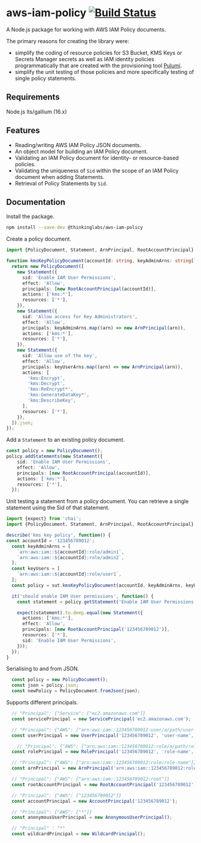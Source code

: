 # aws-iam-policy [![Build Status](https://travis-ci.org/thinkinglabs/aws-iam-policy.svg?branch=main)](https://travis-ci.org/thinkinglabs/aws-iam-policy)

A Node.js package for working with AWS IAM Policy documents.

The primary reasons for creating the library were:

- simplify the coding of resource policies for S3 Bucket, KMS Keys or Secrets
  Manager secrets as well as IAM identity policies programmatically that are
  created with the provisioning tool [Pulumi](https://www.pulumi.com/).
- simplify the unit testing of those policies and more specifically testing of
  single policy statements.

## Requirements

Node.js lts/gallium (16.x)

## Features

- Reading/writing AWS IAM Policy JSON documents.
- An object model for building an IAM Policy document.
- Validating an IAM Policy document for identity- or resource-based policies.
- Validating the uniqueness of `Sid` within the scope of an IAM Policy document
  when adding Statements.
- Retrieval of Policy Statements by `Sid`.

## Documentation

Install the package.

```bash
npm install --save-dev @thinkinglabs/aws-iam-policy
```

Create a policy document.

```typescript
import {PolicyDocument, Statement, ArnPrincipal, RootAccountPrincipal} from '@thinkinglabs/aws-iam-policy';

function kmsKeyPolicyDocument(accountId: string, keyAdminArns: string[], keyUserArns: string[]) {
  return new PolicyDocument([
    new Statement({
      sid: 'Enable IAM User Permissions',
      effect: 'Allow',
      principals: [new RootAccountPrincipal(accountId)],
      actions: ['kms:*'],
      resources: ['*'],
    }),
    new Statement({
      sid: 'Allow access for Key Administrators',
      effect: 'Allow',
      principals: keyAdminArns.map((arn) => new ArnPrincipal(arn)),
      actions: ['kms:*'],
      resources: ['*'],
    }),
    new Statement({
      sid: 'Allow use of the key',
      effect: 'Allow',
      principals: keyUserArns.map((arn) => new ArnPrincipal(arn)),
      actions: [
        'kms:Encrypt',
        'kms:Decrypt',
        'kms:ReEncrypt*',
        'kms:GenerateDataKey*',
        'kms:DescribeKey',
      ],
      resources: ['*'],
    }),
  ]).json;
});
```

Add a `Statement` to an existing policy document.

```typescript
const policy = new PolicyDocument();
policy.addStatements(new Statement({
    sid: 'Enable IAM User Permissions',
    effect: 'Allow',
    principals: [new RootAccountPrincipal(accountId)],
    actions: ['kms:*'],
    resources: ['*'],
  });
```

Unit testing a statement from a policy document. You can retrieve a single
statement using the Sid of that statement.

```typescript
import {expect} from 'chai';
import {PolicyDocument, Statement, ArnPrincipal, RootAccountPrincipal} from 'aws-iam-policy';

describe('kms key policy', function() {
const accountId = '123456789012';
  const keyAdminArns = [
    `arn:aws:iam::${accountId}:role/admin1`,
    `arn:aws:iam::${accountId}:role/admin2`,
  ];
  const keyUsers = [
    `arn:aws:iam::${accountId}:role/user1`,
  ];
  const policy = sut.kmsKeyPolicyDocument(accountId, keyAdminArns, keyUserArns);

  it('should enable IAM User permissions', function() {
    const statement = policy.getStatement('Enable IAM User Permissions');

    expect(statement).to.deep.equal(new Statement({
      actions: ['kms:*'],
      effect: 'Allow',
      principals: [new RootAccountPrincipal('123456789012')],
      resources: ['*'],
      sid: 'Enable IAM User Permissions',
    }));
  });
}
```

Serialising to and from JSON.

```typescript
  const policy = new PolicyDocument();
  const json = policy.json;
  const newPolicy = PolicyDocument.fromJson(json);
```

Supports different principals.

```typescript
  // "Principal": {"Service": ["ec2.amazonaws.com"]}
  const servicePrincipal = new ServicePrincipal('ec2.amazonaws.com');

  // "Principal": {"AWS": ["arn:aws:iam::123456789012:user/a/path/user-name"]}
  const userPrincipal = new UserPrincipal('123456789012', 'user-name', '/a/path/')

    // "Principal": {"AWS": ["arn:aws:iam::123456789012:role/a/path/role-name"]}
  const rolePrincipal = new RolePrincipal('123456789012', 'role-name', '/a/path/')

  // "Principal": {"AWS": ["arn:aws:iam::123456789012:role/role-name"]}
  const arnPrincipal = new ArnPrincipal('arn:aws:iam::123456789012:role/role-name');

  // "Principal": {"AWS": ["arn:aws:iam::123456789012:root"]}
  const rootAccountPrincipal = new RootAccountPrincipal('123456789012');

  // "Principal": {"AWS": ["123456789012"]}
  const accountPrincipal = new AccountPrincipal('123456789012');

  // "Principal": {"AWS": ["*"]}
  const anonymousUserPrincipal = new AnonymousUserPrincipal();

  // "Principal" : "*"
  const wildcardPrincipal = new WildcardPrincipal();
```
